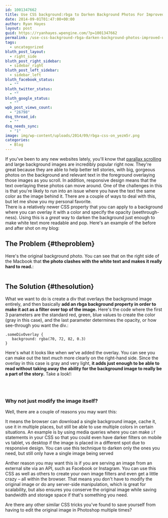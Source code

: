 ```yaml
---
id: 1001347662
title: Use CSS background:rbga to Darken Background Photos For Improved UX
date: 2014-09-01T01:47:00+00:00
author: Ryan Hayes
layout: post
guid: https://ryanhayes.wpengine.com/?p=1001347662
permalink: /use-css-background-rbga-darken-background-photos-improved-ux/
tags:
  - uncategorized
bluth_post_layout:
  - right_side
bluth_post_right_sidebar:
  - sidebar_right
bluth_post_left_sidebar:
  - sidebar_left
bluth_facebook_status:
  - ""
bluth_twitter_status:
  - ""
bluth_google_status:
  - ""
wpb_post_views_count:
  - "26798"
dsq_thread_id:
  - ""
dsq_needs_sync:
  - "1"
image: img/wp-content/uploads/2014/09/rbga-css-on_yezm5r.png
categories:
  - Blog
---
```

If you've been to any new websites lately, you'll know that [parallax scrolling](https://en.wikipedia.org/wiki/Parallax_scrolling) and large background images are incredibly popular right now. They're great because they are able to help better tell stories, with big, gorgeous photos on the background and relevant text in the foreground overlaying those images as you scroll. In addition, responsive design means that the text overlaying these photos can move around. One of the challenges in this is that you're likely to run into an issue where you have the text the same color as the image behind it. There are a couple of ways to deal with this, but let me show you my personal favorite.  
There is a relatively newer CSS property that you can apply to a background where you can overlay it with a color and specify the opacity (seethrough-ness). Using this is a _great_ way to darken the background just enough to make white text more readable and pop. Here's an example of the before and after shot on my blog:  
<!--more-->

## The Problem {#theproblem}

Here's the original background photo. You can see that on the right side of the Macbook that **the photo clashes with the white text and makes it really hard to read.**:<section id="image\_upload\_2" class="js-drop-zone pre-image-uploader">

<img class="js-upload-target" src="https://res.cloudinary.com/ryanhayes-net/image/upload/v1408201310/rbga-css-off_vupjyt.png" alt="" /> </section> 

## The Solution {#thesolution}

What we want to do is create a div that overlays the background image entirely, and then basically **add an rbga background property in order to make it act as a filter over top of the image.** Here's the code where the first 3 parameters are the standard red, green, blue values to create the color (gray in this case), and the last parameter determines the opacity, or how see-through you want the div.:

    .someDivOverlay {
       background: rgba(70, 72, 82, 0.3)
    }
    

Here's what it looks like when we've added the overlay. You can see you can make out the text _much_ more clearly on the right-hand side. Since the overlay in this case is gray and very light, **it adds just enough to be able to read without taking away the ability for the background image to really be a part of the story.** Take a look!:

&nbsp;<section id="image\_upload\_3" class="js-drop-zone pre-image-uploader">

<img class="js-upload-target" src="https://res.cloudinary.com/ryanhayes-net/image/upload/v1408201310/rbga-css-on_yezm5r.png" alt="" /> </p> 

<div class="description" style="display: none;">
  Add image of <strong>With the rbga CSS property</strong>
</div>

### Why not just modify the image itself?</section> 

Well, there are a couple of reasons you may want this:

It means the browser can download a single background image, cache it, use it in multiple places, but still be able to use multiple colors in certain situations. An example is by using media queries where you can make `if` statements in your CSS so that you could even have darker filters on mobile vs tablet, vs desktop if the image is placed in a different spot due to responsive design. You can use this technique to darken only the ones you need, but still only have a single image being served

Anther reason you may want this is if you are serving an image from an external site via an API, such as Facebook or Instagram. You can use this CSS as well as others to create your own image filters and even get a little crazy &#8211; all within the browser. That means you don't have to modify the original image or do any server-side manipulation, which is great for scalability, but also ensures you conserve the original image while saving bandwidth and storage space if that's something you need.

Are there any other similar CSS tricks you've found to save yourself from having to edit the original image in Photoshop multiple times?